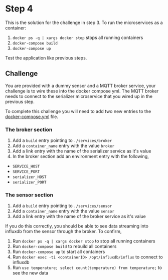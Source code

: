 # Step 4

This is the solution for the challenge in step 3.
To run the microservices as a container:

1. `docker ps -q | xargs docker stop` stops all running containers
2. `docker-compose build`
3. `docker-compose up`

Test the application like previous steps.

## Challenge

You are provided with a dummy sensor and a MQTT broker service, your challenge is to wire these
into the docker compose yml. The MQTT broker needs to connect to the serializer microservice
that you wired up in the previous step.

To complete this challenge you will need to add two new entries to the [docker-compose.yml][] file.

### The broker section
1. Add a `build` entry pointing to `./services/broker`
2. Add a `container_name` entry with the value `broker`
4. Add a link entry with the name of the serializer service as it's value
3. In the broker section add an environment entry with the following,
  - `SERVICE_HOST`
  - `SERVICE_PORT`
  - `serializer_HOST`
  - `serializer_PORT`

### The sensor section
1. Add a `build` entry pointing to `./services/sensor`
2. Add a `container_name` entry with the value `sensor`
3. Add a link entry with the name of the broker service as it's value

If you do this correctly, you should be able to see data streaming into
influxdb from the sensor through the broker. To confirm,

1. Run `docker ps -q | xargs docker stop` to stop all running containers
2. Run `docker-compose build` to rebuild all containers
3. Run `docker-compose up` to start all containers
4. Run `docker exec -ti <containerID> /opt/influxdb/influx` to connect to influxdb
5. Run `use temperature; select count(temperature) from temperature;` to see the new data

[docker-compose.yml]: ./docker-compose.yml
